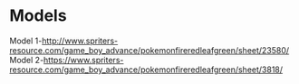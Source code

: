 # Models

Model 1-http://www.spriters-resource.com/game_boy_advance/pokemonfireredleafgreen/sheet/23580/
Model 2-https://www.spriters-resource.com/game_boy_advance/pokemonfireredleafgreen/sheet/3818/
